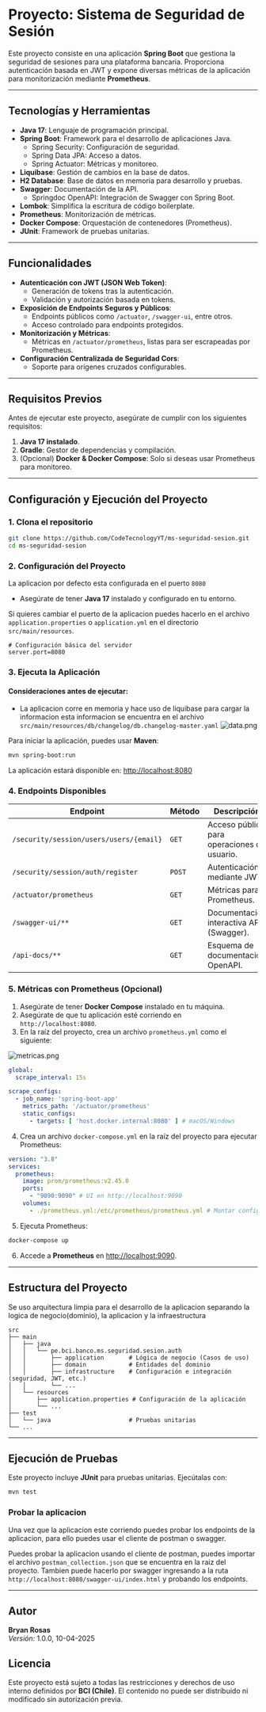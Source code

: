 # Proyecto: Sistema de Seguridad de Sesión

Este proyecto consiste en una aplicación **Spring Boot** que gestiona la seguridad de sesiones para una plataforma
bancaria. Proporciona autenticación basada en JWT y expone diversas métricas de la aplicación para monitorización
mediante **Prometheus**.

---

## Tecnologías y Herramientas

- **Java 17**: Lenguaje de programación principal.
- **Spring Boot**: Framework para el desarrollo de aplicaciones Java.
    - Spring Security: Configuración de seguridad.
    - Spring Data JPA: Acceso a datos.
    - Spring Actuator: Métricas y monitoreo.
- **Liquibase**: Gestión de cambios en la base de datos.
- **H2 Database**: Base de datos en memoria para desarrollo y pruebas.
- **Swagger**: Documentación de la API.
    - Springdoc OpenAPI: Integración de Swagger con Spring Boot.
- **Lombok**: Simplifica la escritura de código boilerplate.
- **Prometheus**: Monitorización de métricas.
- **Docker Compose**: Orquestación de contenedores (Prometheus).
- **JUnit**: Framework de pruebas unitarias.

---

## Funcionalidades

- **Autenticación con JWT (JSON Web Token)**:
    - Generación de tokens tras la autenticación.
    - Validación y autorización basada en tokens.
- **Exposición de Endpoints Seguros y Públicos**:
    - Endpoints públicos como `/actuator`, `/swagger-ui`, entre otros.
    - Acceso controlado para endpoints protegidos.
- **Monitorización y Métricas**:
    - Métricas en `/actuator/prometheus`, listas para ser escrapeadas por Prometheus.
- **Configuración Centralizada de Seguridad Cors**:
    - Soporte para orígenes cruzados configurables.

---

## Requisitos Previos

Antes de ejecutar este proyecto, asegúrate de cumplir con los siguientes requisitos:

1. **Java 17 instalado**.
2. **Gradle**: Gestor de dependencias y compilación.
3. (Opcional) **Docker & Docker Compose**: Solo si deseas usar Prometheus para monitoreo.

---

## Configuración y Ejecución del Proyecto

### **1. Clona el repositorio**

```bash
git clone https://github.com/CodeTecnologyYT/ms-seguridad-sesion.git
cd ms-seguridad-sesion
```

### **2. Configuración del Proyecto**

La aplicacion por defecto esta configurada en el puerto `8080`

- Asegúrate de tener **Java 17** instalado y configurado en tu entorno.

Si quieres cambiar el puerto de la aplicacion puedes hacerlo en el archivo `application.properties` o `application.yml`
en el directorio `src/main/resources`.

```
# Configuración básica del servidor
server.port=8080
```

### **3. Ejecuta la Aplicación**

#### Consideraciones antes de ejecutar:

- La aplicacion corre en memoria y hace uso de liquibase para cargar la informacion esta informacion se encuentra en el
  archivo `src/main/resources/db/changelog/db.changelog-master.yaml`
  ![data.png](images/data.png)

Para iniciar la aplicación, puedes usar **Maven**:

```bash
mvn spring-boot:run
```

La aplicación estará disponible en: [http://localhost:8080](http://localhost:8080)

### **4. Endpoints Disponibles**

| Endpoint                                | Método | Descripción                                 |
|-----------------------------------------|--------|---------------------------------------------|
| `/security/session/users/users/{email}` | `GET`  | Acceso público para operaciones de usuario. |
| `/security/session/auth/register`       | `POST` | Autenticación mediante JWT.                 |
| `/actuator/prometheus`                  | `GET`  | Métricas para Prometheus.                   |
| `/swagger-ui/**`                        | `GET`  | Documentación interactiva API (Swagger).    |
| `/api-docs/**`                          | `GET`  | Esquema de documentación OpenAPI.           |

### **5. Métricas con Prometheus (Opcional)**

1. Asegúrate de tener **Docker Compose** instalado en tu máquina.
2. Asegúrate de que tu aplicación esté corriendo en `http://localhost:8080`.
3. En la raíz del proyecto, crea un archivo `prometheus.yml` como el siguiente:

![metricas.png](images/metricas.png)

```yaml
global:
  scrape_interval: 15s

scrape_configs:
  - job_name: 'spring-boot-app'
    metrics_path: '/actuator/prometheus'
    static_configs:
      - targets: [ 'host.docker.internal:8080' ] # macOS/Windows
```

4. Crea un archivo `docker-compose.yml` en la raíz del proyecto para ejecutar Prometheus:

```yaml
version: "3.8"
services:
  prometheus:
    image: prom/prometheus:v2.45.0
    ports:
      - "9090:9090" # UI en http://localhost:9090
    volumes:
      - ./prometheus.yml:/etc/prometheus/prometheus.yml # Montar configuración
```

5. Ejecuta Prometheus:

```bash
docker-compose up
```

6. Accede a **Prometheus** en [http://localhost:9090](http://localhost:9090).

---

## Estructura del Proyecto
Se uso arquitectura limpia para el desarrollo de la aplicacion separando la logica de negocio(dominio), la aplicacion y la infraestructura

```plaintext
src
├── main
│   ├── java
│   │   └── pe.bci.banco.ms.seguridad.sesion.auth
│   │       ├── application       # Lógica de negocio (Casos de uso)
│   │       ├── domain            # Entidades del dominio
│   │       ├── infrastructure    # Configuración e integración (seguridad, JWT, etc.)
│   │       └── ...
│   └── resources
│       ├── application.properties # Configuración de la aplicación
│       └── ...
├── test
│   └── java                      # Pruebas unitarias
└── ...
```

---

## Ejecución de Pruebas

Este proyecto incluye **JUnit** para pruebas unitarias. Ejecútalas con:

```bash
mvn test
```
### Probar la aplicacion
Una vez que la aplicacion este corriendo puedes probar los endpoints de la aplicacion, para ello puedes usar el cliente de postman o swagger.

Puedes probar la aplicacion usando el cliente de postman, puedes importar el archivo `postman_collection.json` que se encuentra en la raiz del proyecto.
Tambien puede hacerlo por swagger ingresando a la ruta `http://localhost:8080/swagger-ui/index.html` y probando los endpoints.

---

## Autor

**Bryan Rosas**  
*Versión:* 1.0.0, 10-04-2025

## Licencia

Este proyecto está sujeto a todas las restricciones y derechos de uso interno definidos por **BCI (Chile)**. El
contenido no puede ser distribuido ni modificado sin autorización previa.
